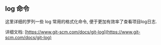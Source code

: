 ## log 命令
这里详细的罗列一些 log 常用的格式化命令, 便于更加有效率了查看项目log日志.

详细文档: [https://www.git-scm.com/docs/git-log](https://www.git-scm.com/docs/git-log)


## 